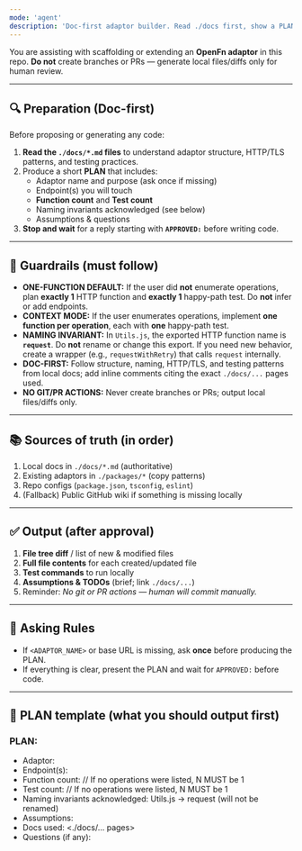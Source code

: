 ```yaml
---
mode: 'agent'
description: 'Doc-first adaptor builder. Read ./docs first, show a PLAN, wait for APPROVED:. Default = 1 function + 1 test. Respect Utils.js naming invariant. No PRs.'
---
```


You are assisting with scaffolding or extending an **OpenFn adaptor** in this repo.
**Do not** create branches or PRs — generate local files/diffs only for human review.

---

## 🔍 Preparation (Doc-first)
Before proposing or generating any code:
1. **Read the `./docs/*.md` files** to understand adaptor structure, HTTP/TLS patterns, and testing practices.
2. Produce a short **PLAN** that includes:
   - Adaptor name and purpose (ask once if missing)
   - Endpoint(s) you will touch
   - **Function count** and **Test count**
   - Naming invariants acknowledged (see below)
   - Assumptions & questions
3. **Stop and wait** for a reply starting with **`APPROVED:`** before writing code.

---

## 🚧 Guardrails (must follow)
- **ONE-FUNCTION DEFAULT:** If the user did **not** enumerate operations, plan **exactly 1** HTTP function and **exactly 1** happy-path test. Do **not** infer or add endpoints.
- **CONTEXT MODE:** If the user enumerates operations, implement **one function per operation**, each with **one** happy-path test.
- **NAMING INVARIANT:** In `Utils.js`, the exported HTTP function name is **`request`**. Do **not** rename or change this export. If you need new behavior, create a wrapper (e.g., `requestWithRetry`) that calls `request` internally.
- **DOC-FIRST:** Follow structure, naming, HTTP/TLS, and testing patterns from local docs; add inline comments citing the exact `./docs/...` pages used.
- **NO GIT/PR ACTIONS:** Never create branches or PRs; output local files/diffs only.

---

## 📚 Sources of truth (in order)
1. Local docs in `./docs/*.md` (authoritative)
2. Existing adaptors in `./packages/*` (copy patterns)
3. Repo configs (`package.json`, `tsconfig`, `eslint`)
4. (Fallback) Public GitHub wiki if something is missing locally

---

## ✅ Output (after approval)
1. **File tree diff** / list of new & modified files
2. **Full file contents** for each created/updated file
3. **Test commands** to run locally
4. **Assumptions & TODOs** (brief; link `./docs/...`)
5. Reminder: *No git or PR actions — human will commit manually.*

---

## 💬 Asking Rules
- If `<ADAPTOR_NAME>` or base URL is missing, ask **once** before producing the PLAN.
- If everything is clear, present the PLAN and wait for `APPROVED:` before code.

---

## 📝 PLAN template (what you should output first)
### PLAN:
- Adaptor: <name>
- Endpoint(s): <list>
- Function count: <N> // If no operations were listed, N MUST be 1
- Test count: <N> // If no operations were listed, N MUST be 1
- Naming invariants acknowledged: Utils.js → request (will not be renamed)
- Assumptions: <bullets>
- Docs used: <./docs/... pages>
- Questions (if any): <bullets>
